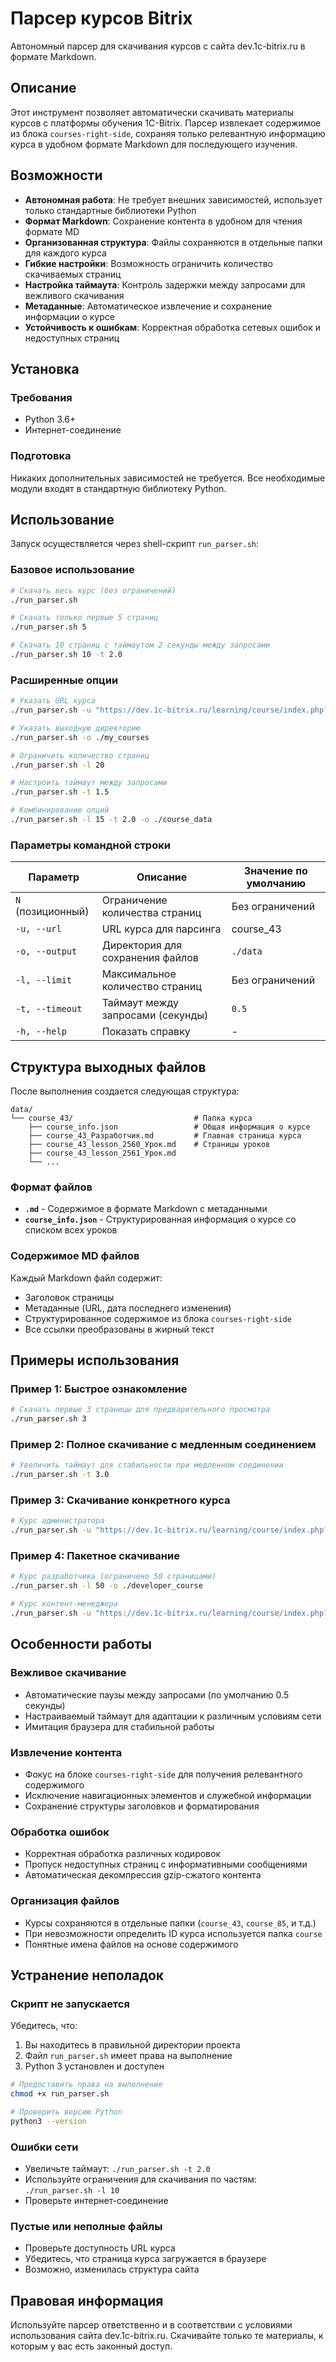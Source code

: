 # Парсер курсов Bitrix

Автономный парсер для скачивания курсов с сайта dev.1c-bitrix.ru в формате Markdown.

## Описание

Этот инструмент позволяет автоматически скачивать материалы курсов с платформы обучения 1C-Bitrix. Парсер извлекает содержимое из блока `courses-right-side`, сохраняя только релевантную информацию курса в удобном формате Markdown для последующего изучения.

## Возможности

- **Автономная работа**: Не требует внешних зависимостей, использует только стандартные библиотеки Python
- **Формат Markdown**: Сохранение контента в удобном для чтения формате MD
- **Организованная структура**: Файлы сохраняются в отдельные папки для каждого курса
- **Гибкие настройки**: Возможность ограничить количество скачиваемых страниц
- **Настройка таймаута**: Контроль задержки между запросами для вежливого скачивания
- **Метаданные**: Автоматическое извлечение и сохранение информации о курсе
- **Устойчивость к ошибкам**: Корректная обработка сетевых ошибок и недоступных страниц

## Установка

### Требования

- Python 3.6+
- Интернет-соединение

### Подготовка

Никаких дополнительных зависимостей не требуется. Все необходимые модули входят в стандартную библиотеку Python.

## Использование

Запуск осуществляется через shell-скрипт `run_parser.sh`:

### Базовое использование

```bash
# Скачать весь курс (без ограничений)
./run_parser.sh

# Скачать только первые 5 страниц
./run_parser.sh 5

# Скачать 10 страниц с таймаутом 2 секунды между запросами
./run_parser.sh 10 -t 2.0
```

### Расширенные опции

```bash
# Указать URL курса
./run_parser.sh -u "https://dev.1c-bitrix.ru/learning/course/index.php?COURSE_ID=50&INDEX=Y"

# Указать выходную директорию
./run_parser.sh -o ./my_courses

# Ограничить количество страниц
./run_parser.sh -l 20

# Настроить таймаут между запросами
./run_parser.sh -t 1.5

# Комбинирование опций
./run_parser.sh -l 15 -t 2.0 -o ./course_data
```

### Параметры командной строки

| Параметр | Описание | Значение по умолчанию |
|----------|----------|----------------------|
| `N` (позиционный) | Ограничение количества страниц | Без ограничений |
| `-u, --url` | URL курса для парсинга | course_43 |
| `-o, --output` | Директория для сохранения файлов | `./data` |
| `-l, --limit` | Максимальное количество страниц | Без ограничений |
| `-t, --timeout` | Таймаут между запросами (секунды) | `0.5` |
| `-h, --help` | Показать справку | - |

## Структура выходных файлов

После выполнения создается следующая структура:

```
data/
└── course_43/                           # Папка курса
    ├── course_info.json                 # Общая информация о курсе
    ├── course_43_Разработчик.md         # Главная страница курса
    ├── course_43_lesson_2560_Урок.md    # Страницы уроков
    ├── course_43_lesson_2561_Урок.md
    └── ...
```

### Формат файлов

- **`.md`** - Содержимое в формате Markdown с метаданными
- **`course_info.json`** - Структурированная информация о курсе со списком всех уроков

### Содержимое MD файлов

Каждый Markdown файл содержит:
- Заголовок страницы
- Метаданные (URL, дата последнего изменения)
- Структурированное содержимое из блока `courses-right-side`
- Все ссылки преобразованы в жирный текст

## Примеры использования

### Пример 1: Быстрое ознакомление

```bash
# Скачать первые 3 страницы для предварительного просмотра
./run_parser.sh 3
```

### Пример 2: Полное скачивание с медленным соединением

```bash
# Увеличить таймаут для стабильности при медленном соединении
./run_parser.sh -t 3.0
```

### Пример 3: Скачивание конкретного курса

```bash
# Курс администратора
./run_parser.sh -u "https://dev.1c-bitrix.ru/learning/course/index.php?COURSE_ID=85&INDEX=Y" -o ./admin_course
```

### Пример 4: Пакетное скачивание

```bash
# Курс разработчика (ограничено 50 страницами)
./run_parser.sh -l 50 -o ./developer_course

# Курс контент-менеджера  
./run_parser.sh -u "https://dev.1c-bitrix.ru/learning/course/index.php?COURSE_ID=34&INDEX=Y" -l 50 -o ./content_manager_course
```

## Особенности работы

### Вежливое скачивание

- Автоматические паузы между запросами (по умолчанию 0.5 секунды)
- Настраиваемый таймаут для адаптации к различным условиям сети
- Имитация браузера для стабильной работы

### Извлечение контента

- Фокус на блоке `courses-right-side` для получения релевантного содержимого
- Исключение навигационных элементов и служебной информации
- Сохранение структуры заголовков и форматирования

### Обработка ошибок

- Корректная обработка различных кодировок
- Пропуск недоступных страниц с информативными сообщениями
- Автоматическая декомпрессия gzip-сжатого контента

### Организация файлов

- Курсы сохраняются в отдельные папки (`course_43`, `course_85`, и т.д.)
- При невозможности определить ID курса используется папка `course`
- Понятные имена файлов на основе содержимого

## Устранение неполадок

### Скрипт не запускается

Убедитесь, что:
1. Вы находитесь в правильной директории проекта
2. Файл `run_parser.sh` имеет права на выполнение
3. Python 3 установлен и доступен

```bash
# Предоставить права на выполнение
chmod +x run_parser.sh

# Проверить версию Python
python3 --version
```

### Ошибки сети

- Увеличьте таймаут: `./run_parser.sh -t 2.0`
- Используйте ограничения для скачивания по частям: `./run_parser.sh -l 10`
- Проверьте интернет-соединение

### Пустые или неполные файлы

- Проверьте доступность URL курса
- Убедитесь, что страница курса загружается в браузере
- Возможно, изменилась структура сайта

## Правовая информация

Используйте парсер ответственно и в соответствии с условиями использования сайта dev.1c-bitrix.ru. Скачивайте только те материалы, к которым у вас есть законный доступ.
